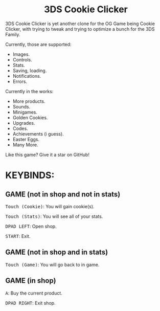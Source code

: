 <h1 align="center">
  <b>3DS Cookie Clicker</b>
</h1>

3DS Cookie Clicker is yet another clone for the OG Game being Cookie Clicker, with trying to tweak and trying to optimize a bunch for the 3DS Family.

Currently, those are supported:
- Images.
- Controls.
- Stats.
- Saving, loading.
- Notifications.
- Errors.

Currently in the works:
- More products.
- Sounds.
- Minigames.
- Golden Cookies.
- Upgrades.
- Codes.
- Achievements (i guess).
- Easter Eggs.
- Many More.

Like this game? Give it a star on GitHub!

# KEYBINDS:
## GAME (not in shop and not in stats)
<kbd>Touch (Cookie)</kbd>: You will gain cookie(s).

<kbd>Touch (Stats)</kbd>: You will see all of your stats.

<kbd>DPAD LEFT</kbd>: Open shop.

<kbd>START</kbd>: Exit.

## GAME (not in shop and in stats)
<kbd>Touch (Game)</kbd>: You will go back to in game.

## GAME (in shop)
<kbd>A</kbd>: Buy the current product.

<kbd>DPAD RIGHT</kbd>: Exit shop.